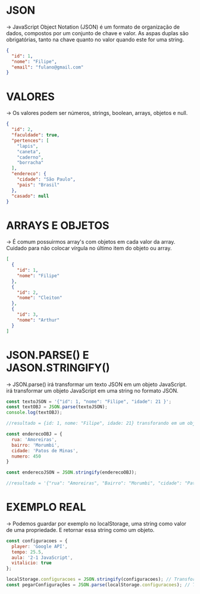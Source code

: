 # JSON 
-> JavaScript Object Notation (JSON) é um formato de organização de dados, compostos por um conjunto de   chave e valor. As aspas duplas são obrigatórias, tanto na chave quanto no valor quando este for uma string.

```json
{
  "id": 1,
  "nome": "Filipe",
  "email": "fulano@gmail.com"
}

```
# VALORES
-> Os valores podem ser números, strings, boolean, arrays, objetos e null.

```json
{
  "id": 2,
  "faculdade": true,
  "pertences": [
    "lapis",
    "caneta",
    "caderno",
    "borracha"
  ],
  "endereco": {
    "cidade": "São Paulo",
    "pais": "Brasil"
  },
  "casado": null
}

```

# ARRAYS E OBJETOS
-> É comum possuirmos array's com objetos em cada valor da array. Cuidado para não colocar vírgula no último item do objeto ou array.

```json
[
  {
    "id": 1,
    "nome": "Filipe"
  },
  {
    "id": 2,
    "nome": "Cleiton"
  },
  {
    "id": 3,
    "nome": "Arthur"
  }
]

```
# JSON.PARSE() E JASON.STRINGIFY()  
-> JSON.parse() irá transformar um texto JSON em um objeto JavaScript. irá transformar um objeto JavaScript em uma string no formato JSON.

```js
const textoJSON = '{"id": 1, "nome": "Filipe", "idade": 21 }';
const textOBJ = JSON.parse(textoJSON);
console.log(textOBJ);

//resultado = {id: 1, nome: "Filipe", idade: 21} transforando em um objeto javaScript

const enderecoOBJ = {
  rua: 'Amoreiras',
  bairro: 'Morumbi',
  cidade: 'Patos de Minas',
  numero: 450
}

const enderecoJSON = JSON.stringify(enderecoOBJ);

//resultado = '{"rua": "Amoreiras", "Bairro": "Morumbi", "cidade": "Patos de minas", "numero": 450 }'

```

# EXEMPLO REAL
->  Podemos guardar por exemplo no localStorage, uma string como valor de uma propriedade. E retornar essa string como um objeto.

```js
const configuracoes = {
  player: 'Google API',
  tempo: 25.5,
  aula: '2-1 JavaScript', 
  vitalicio: true 
};

localStorage.configuracoes = JSON.stringify(configuracoes); // Transformando em string JSON
const pegarConfigurações = JSON.parse(localStorage.configuracoes); // Transforma a string JSON em objeto JavaScript
```